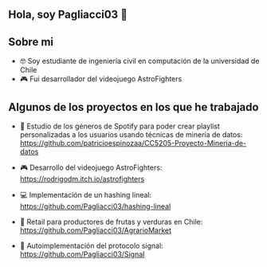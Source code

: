 ## Hola, soy Pagliacci03 👋

<!--
**Pagliacci03/Pagliacci03** is a ✨ _special_ ✨ repository because its `README.md` (this file) appears on your GitHub profile.

Here are some ideas to get you started:

- 🔭 I’m currently working on ...
- 🌱 I’m currently learning ...
- 👯 I’m looking to collaborate on ...
- 🤔 I’m looking for help with ...
- 💬 Ask me about ...
- 📫 How to reach me: ...
- 😄 Pronouns: ...
- ⚡ Fun fact: ...
-->

## Sobre mi
- 🤓 Soy estudiante de ingeniería civil en computación de la universidad de Chile
- 🎮 Fui desarrollador del videojuego AstroFighters

## Algunos de los proyectos en los que he trabajado
- 🎵 Estudio de los géneros de Spotify para poder crear playlist personalizadas a los usuarios usando técnicas de minería de datos:
  https://github.com/patricioespinozaa/CC5205-Proyecto-Mineria-de-datos
  
- 🎮 Desarrollo del videojuego AstroFighters:
  https://rodrigodm.itch.io/astrofighters
  
- 💻 Implementación de un hashing lineal:
  https://github.com/Pagliacci03/hashing-lineal

- 🍉 Retail para productores de frutas y verduras en Chile:
  https://github.com/Pagliacci03/AgrarioMarket

- 📱 Autoimplementación del protocolo signal:
  https://github.com/Pagliacci03/Signal
